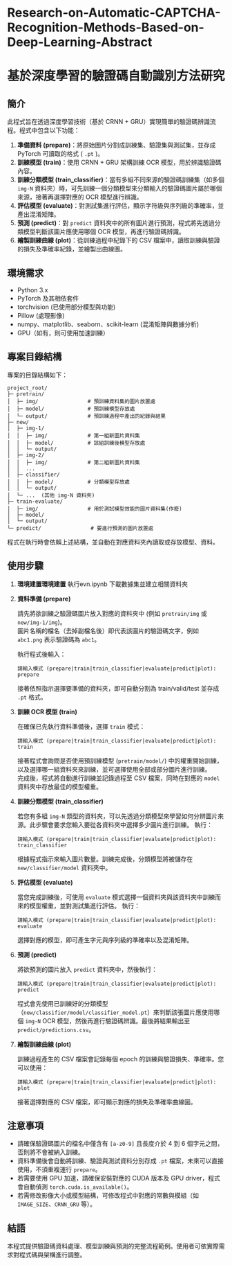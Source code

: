 # Research-on-Automatic-CAPTCHA-Recognition-Methods-Based-on-Deep-Learning-Abstract
# 基於深度學習的驗證碼自動識別方法研究

## 簡介

此程式旨在透過深度學習技術（基於 CRNN + GRU）實現簡單的驗證碼辨識流程。程式中包含以下功能：

1. **準備資料 (prepare)**：將原始圖片分割成訓練集、驗證集與測試集，並存成 PyTorch 可讀取的格式 ( `.pt` )。
2. **訓練模型 (train)**：使用 CRNN + GRU 架構訓練 OCR 模型，用於辨識驗證碼內容。
3. **訓練分類模型 (train_classifier)**：當有多組不同來源的驗證碼訓練集（如多個 `img-N` 資料夾）時，可先訓練一個分類模型來分類輸入的驗證碼圖片屬於哪個來源，接著再選擇對應的 OCR 模型進行辨識。
4. **評估模型 (evaluate)**：對測試集進行評估，顯示字符級與序列級的準確率，並產出混淆矩陣。
5. **預測 (predict)**：對 `predict` 資料夾中的所有圖片進行預測，程式將先透過分類模型判斷該圖片應使用哪個 OCR 模型，再進行驗證碼辨識。
6. **繪製訓練曲線 (plot)**：從訓練過程中紀錄下的 CSV 檔案中，讀取訓練與驗證的損失及準確率紀錄，並繪製出曲線圖。

## 環境需求

- Python 3.x
- PyTorch 及其相依套件
- torchvision (已使用部分模型與功能)
- Pillow (處理影像)
- numpy、matplotlib、seaborn、scikit-learn (混淆矩陣與數據分析)
- GPU（如有，則可使用加速訓練）

## 專案目錄結構

專案的目錄結構如下：

```
project_root/
├─ pretrain/
│  ├─ img/                # 預訓練資料集的圖片放置處
│  ├─ model/              # 預訓練模型存放處
│  └─ output/             # 預訓練過程中產出的紀錄與結果
├─ new/
│  ├─ img-1/
│  │  ├─ img/             # 第一組新圖片資料集
│  │  ├─ model/           # 該組訓練後模型存放處
│  │  └─ output/
│  ├─ img-2/
│  │  ├─ img/             # 第二組新圖片資料集
│  │  ...
│  ├─ classifier/         
│  │  ├─ model/           # 分類模型存放處
│  │  └─ output/
│  └─ ...  (其他 img-N 資料夾)
├─ train-evaluate/
│  ├─ img/                # 用於測試模型效能的圖片資料集(作廢)
│  ├─ model/
│  └─ output/
└─ predict/                # 要進行預測的圖片放置處
```

程式在執行時會依賴上述結構，並自動在對應資料夾內讀取或存放模型、資料。

## 使用步驟



1. **環境建置環境建置**
   執行evn.ipynb 下載數據集並建立相關資料夾

2. **資料準備 (prepare)**

   請先將欲訓練之驗證碼圖片放入對應的資料夾中 (例如 `pretrain/img` 或 `new/img-1/img`)。  
   圖片名稱的檔名（去掉副檔名後）即代表該圖片的驗證碼文字，例如 `abc1.png` 表示驗證碼為 `abc1`。

   執行程式後輸入：
   ```
   請輸入模式 (prepare|train|train_classifier|evaluate|predict|plot): prepare
   ```
   接著依照指示選擇要準備的資料夾，即可自動分割為 train/valid/test 並存成 `.pt` 格式。

3. **訓練 OCR 模型 (train)**

   在確保已先執行資料準備後，選擇 `train` 模式：
   ```
   請輸入模式 (prepare|train|train_classifier|evaluate|predict|plot): train
   ```
   接著程式會詢問是否使用預訓練模型 (`pretrain/model/`) 中的權重開始訓練，以及選擇哪一組資料夾來訓練，並可選擇使用全部或部分圖片進行訓練。  
   完成後，程式將自動進行訓練並記錄過程至 CSV 檔案，同時在對應的 `model` 資料夾中存放最佳的模型權重。

4. **訓練分類模型 (train_classifier)**

   若您有多組 `img-N` 類型的資料夾，可以先透過分類模型來學習如何分辨圖片來源。此步驟會要求您輸入要從各資料夾中選擇多少圖片進行訓練。
   執行：
   ```
   請輸入模式 (prepare|train|train_classifier|evaluate|predict|plot): train_classifier
   ```
   根據程式指示來輸入圖片數量。訓練完成後，分類模型將被儲存在 `new/classifier/model` 資料夾中。

5. **評估模型 (evaluate)**

   當您完成訓練後，可使用 `evaluate` 模式選擇一個資料夾與該資料夾中訓練而來的模型權重，並對測試集進行評估。
   執行：
   ```
   請輸入模式 (prepare|train|train_classifier|evaluate|predict|plot): evaluate
   ```
   選擇對應的模型，即可產生字元與序列級的準確率以及混淆矩陣。

6. **預測 (predict)**

   將欲預測的圖片放入 `predict` 資料夾中，然後執行：
   ```
   請輸入模式 (prepare|train|train_classifier|evaluate|predict|plot): predict
   ```
   程式會先使用已訓練好的分類模型（`new/classifier/model/classifier_model.pt`）來判斷該張圖片應使用哪個 `img-N` OCR 模型，然後再進行驗證碼辨識。最後將結果輸出至 `predict/predictions.csv`。

7. **繪製訓練曲線 (plot)**

   訓練過程產生的 CSV 檔案會記錄每個 epoch 的訓練與驗證損失、準確率。您可以使用：
   ```
   請輸入模式 (prepare|train|train_classifier|evaluate|predict|plot): plot
   ```
   接著選擇對應的 CSV 檔案，即可顯示對應的損失及準確率曲線圖。

## 注意事項

- 請確保驗證碼圖片的檔名中僅含有 `[a-z0-9]` 且長度介於 4 到 6 個字元之間，否則將不會被納入訓練。
- 資料準備後會自動將訓練、驗證與測試資料分別存成 `.pt` 檔案，未來可以直接使用，不須重複運行 `prepare`。
- 若需要使用 GPU 加速，請確保安裝對應的 CUDA 版本及 GPU driver，程式會自動偵測 `torch.cuda.is_available()`。
- 若需修改影像大小或模型結構，可修改程式中對應的常數與模組（如 `IMAGE_SIZE`、`CRNN_GRU` 等）。

## 結語

本程式提供驗證碼資料處理、模型訓練與預測的完整流程範例。使用者可依實際需求對程式碼與架構進行調整。
